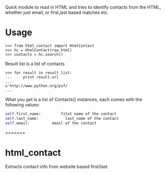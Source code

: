 Quick module to read in HTML and tries to identify contacts from the HTML, whether just email, or first,last based matches etc.


Usage
=====


    >>> from html_contact import HtmlContact
    >>> hc = HtmlContact(raw_html)
    >>> contacts = hc.search()

Result list is a list of contacts

    >>> for result in result_list:
    ...     print result.url
    ...
    u'http://www.python.org/psf/
    ...
    
What you get is a list of Contacts() instances, each comes with the following values:
    
```py
self.first_name:         fitst name of the contact
self.last_name:            last_name of the contact
self.email:          email of the contact
```
    
=======
# html_contact
Extracts contact info from website based first/last
